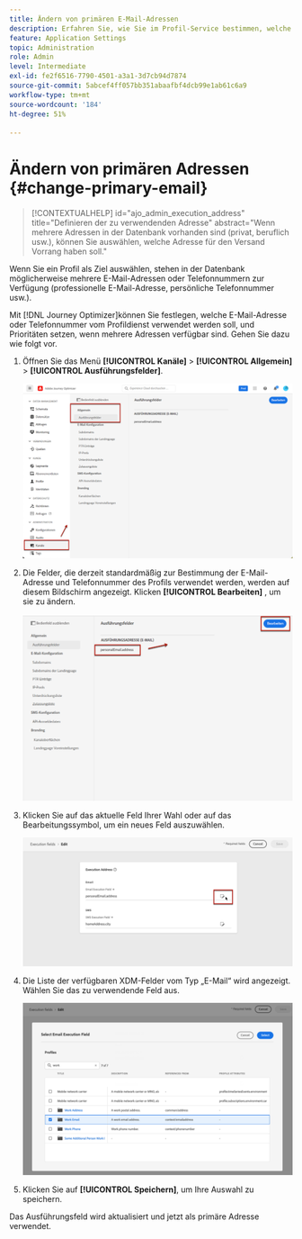 ```yaml
---
title: Ändern von primären E-Mail-Adressen
description: Erfahren Sie, wie Sie im Profil-Service bestimmen, welche E-Mail-Adresse verwendet werden soll.
feature: Application Settings
topic: Administration
role: Admin
level: Intermediate
exl-id: fe2f6516-7790-4501-a3a1-3d7cb94d7874
source-git-commit: 5abcef4ff057bb351abaafbf4dcb99e1ab61c6a9
workflow-type: tm+mt
source-wordcount: '184'
ht-degree: 51%

---
```


# Ändern von primären Adressen {#change-primary-email}

>[!CONTEXTUALHELP]
>id="ajo_admin_execution_address"
>title="Definieren der zu verwendenden Adresse"
>abstract="Wenn mehrere Adressen in der Datenbank vorhanden sind (privat, beruflich usw.), können Sie auswählen, welche Adresse für den Versand Vorrang haben soll."

Wenn Sie ein Profil als Ziel auswählen, stehen in der Datenbank möglicherweise mehrere E-Mail-Adressen oder Telefonnummern zur Verfügung (professionelle E-Mail-Adresse, persönliche Telefonnummer usw.).

Mit [!DNL Journey Optimizer]können Sie festlegen, welche E-Mail-Adresse oder Telefonnummer vom Profildienst verwendet werden soll, und Prioritäten setzen, wenn mehrere Adressen verfügbar sind. Gehen Sie dazu wie folgt vor.

1. Öffnen Sie das Menü **[!UICONTROL Kanäle]** > **[!UICONTROL Allgemein]** > **[!UICONTROL Ausführungsfelder]**.

   ![](assets/primary-address-execution-fields.png)

1. Die Felder, die derzeit standardmäßig zur Bestimmung der E-Mail-Adresse und Telefonnummer des Profils verwendet werden, werden auf diesem Bildschirm angezeigt. Klicken **[!UICONTROL Bearbeiten]** , um sie zu ändern.

   ![](assets/primary-address.png)

1. Klicken Sie auf das aktuelle Feld Ihrer Wahl oder auf das Bearbeitungssymbol, um ein neues Feld auszuwählen.

   ![](assets/primary-address-edit.png)

1. Die Liste der verfügbaren XDM-Felder vom Typ „E-Mail“ wird angezeigt. Wählen Sie das zu verwendende Feld aus.

   ![](assets/primary-address-select-field.png)

1. Klicken Sie auf **[!UICONTROL Speichern]**, um Ihre Auswahl zu speichern.

Das Ausführungsfeld wird aktualisiert und jetzt als primäre Adresse verwendet.

<!--1. You can also select an additional field to use as secondary email address. This allows you to determine which field to use if the primary field is empty for a profile. -->
